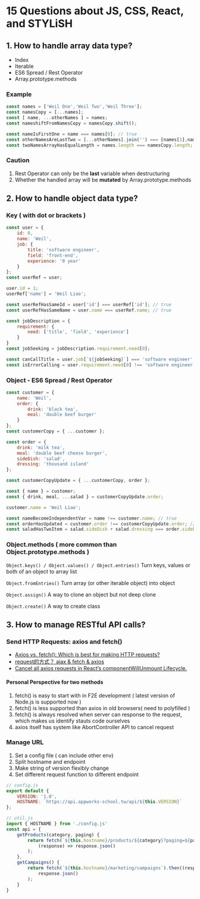 # 15 Questions about JS, CSS, React, and STYLiSH

## 1. How to handle array data type?

* Index
* Iterable
* ES6 Spread / Rest Operator
* Array.prototype.methods

### Example

```js
const names = ['Weil One','Weil Two','Weil Three'];
const namesCopy = [...names];
const [ name, ...otherNames ] = names;
const nameshiftFromNamesCopy = namesCopy.shift();

const nameIsFirstOne = name === names[0]; // true
const otherNamesAreLastTwo = [...otherNames].join('') === [names[1],names[2]].join(''); // true
const twoNamesArrayHasEqualLength = names.length === namesCopy.length; // false
```

### Caution
1. Rest Operator can only be the **last** variable when destructuring
2. Whether the handled array will be **mutated** by Array.prototype.methods

## 2. How to handle object data type?

### Key ( with dot or brackets )
```js
const user = {
    id: 0,
    name: 'Weil',
    job: {
        title: 'software engineer',
        field: 'front-end',
        experience: '0 year'
    }
};
const userRef = user;

user.id = 1;
userRef['name'] = 'Weil Liao';

const userRefHasSameId = user['id'] === userRef['id']; // true
const userRefHasSameName = user.name === userRef.name; // true

const jobDescription = {
    requirement: {
        need: ['title', 'field', 'experience']
    }
}
const jobSeeking = jobDescription.requirement.need[0];

const canCallTitle = user.job[`${jobSeeking}`] === 'software engineer'; // true
const isErrorCalling = user.requirement.need[0] !== 'software engineer'; // Cannot read properties of undefined
```
### Object - ES6 Spread / Rest Operator
```js
const customer = {
    name: 'Weil',
    order: {
        drink: 'black tea',
        meal: 'double beef burger'
    }
};
const customerCopy = { ...customer };

const order = {
    drink: 'milk tea',
    meal: 'double beef cheese burger',
    sideDish: 'salad',
    dressing: 'thousand island'
};

const customerCopyUpdate = { ...customerCopy, order };

const { name } = customer;
const { drink, meal, ...salad } = customerCopyUpdate.order;

customer.name = 'Weil Liao';

const nameBecomeIndependentVar = name !== customer.name; // true
const orderHasUpdated = customer.order !== customerCopyUpdate.order; // true
const saladHasTwoItem = salad.sideDish + salad.dressing === order.sideDish + order.dressing; // true
```

### Object.methods ( more common than Object.prototype.methods )
`Object.keys() / Object.values() / Object.entries()`
Turn keys, values or both of an object to array list

`Object.fromEntries()`
Turn array (or other iterable object) into object

`Object.assign()`
A way to clone an object but not deep clone

`Object.create()`
A way to create class

## 3. How to manage RESTful API calls?

### Send HTTP Requests: axios and fetch()
* [Axios vs. fetch(): Which is best for making HTTP requests?](https://blog.logrocket.com/axios-vs-fetch-best-http-requests/)
* [request的方式？ ajax & fetch & axios](https://ithelp.ithome.com.tw/articles/10244631)
* [Cancel all axios requests in React’s componentWillUnmount Lifecycle.](https://julietonyekaoha.medium.com/react-cancel-all-axios-request-in-componentwillunmount-e5b2c978c071)
#### Personal Perspective for two methods
1. fetch() is easy to start with in F2E development ( latest version of Node.js is supported now )
2. fetch() is less supported than axios in old browsers( need to polyfilled )
3. fetch() is always resolved when server can response to the request, which makes us identify stauts code ourselves
4. axios itself has system like AbortController API to cancel request

### Manage URL
1. Set a config file ( can include other env)
2. Split hostname and endpoint
3. Make string of version flexibly change
4. Set different request function to different endpoint
```js
// config.js
export default {
    VERSION: '1.0',
    HOSTNAME: `https://api.appworks-school.tw/api/${this.VERSION}`
};

// util.js
import { HOSTNAME } from './config.js'
const api = {
    getProducts(category, paging) {
        return fetch(`${this.hostname}/products/${category}?paging=${paging}`).then(
            (response) => response.json()
        );
    },
    getCampaigns() {
        return fetch(`${this.hostname}/marketing/campaigns`).then((response) =>
            response.json()
        );
    }
}
```
